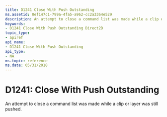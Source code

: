 ```yaml
---
title: D1241 Close With Push Outstanding
ms.assetid: 0ef147c1-799a-4fa5-a962-cc2a3364e529
description: An attempt to close a command list was made while a clip or layer was still pushed.
keywords:
- D1241 Close With Push Outstanding Direct2D
topic_type:
- apiref
api_name:
- D1241 Close With Push Outstanding
api_type:
- NA
ms.topic: reference
ms.date: 05/31/2018
---
```


# D1241: Close With Push Outstanding

An attempt to close a command list was made while a clip or layer was still pushed.






 

 

 
